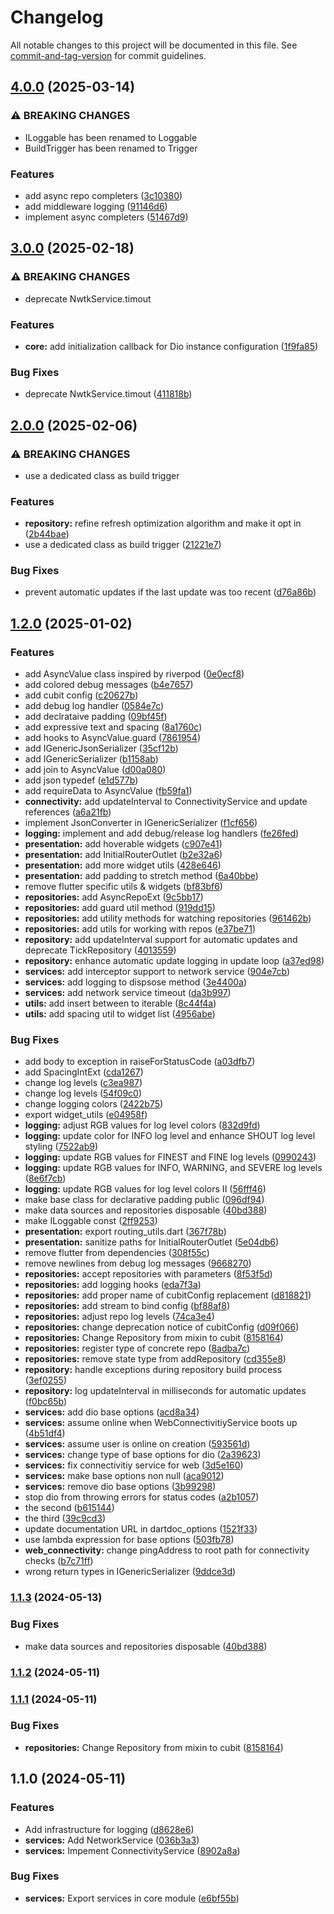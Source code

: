 # Changelog

All notable changes to this project will be documented in this file. See [commit-and-tag-version](https://github.com/absolute-version/commit-and-tag-version) for commit guidelines.

## [4.0.0](https://github.com/mcquenji/mcquenji_core/compare/v3.0.0...v4.0.0) (2025-03-14)


### ⚠ BREAKING CHANGES

* ILoggable has been renamed to Loggable
* BuildTrigger has been renamed to Trigger

### Features

* add async repo completers ([3c10380](https://github.com/mcquenji/mcquenji_core/commit/3c10380e2a7c2c07d4eeed1ed68295843f3854a3))
* add middleware logging ([91146d6](https://github.com/mcquenji/mcquenji_core/commit/91146d676061811f7c920c043247f79b253e9ab7))
* implement async completers ([51467d9](https://github.com/mcquenji/mcquenji_core/commit/51467d9bb2522db0fc1a711246dcbf67a606331a))

## [3.0.0](https://github.com/mcquenji/mcquenji_core/compare/v2.0.0...v3.0.0) (2025-02-18)


### ⚠ BREAKING CHANGES

* deprecate NwtkService.timout

### Features

* **core:** add initialization callback for Dio instance configuration ([1f9fa85](https://github.com/mcquenji/mcquenji_core/commit/1f9fa85b9722c7cac7809fa7931c26e48671672d))


### Bug Fixes

* deprecate NwtkService.timout ([411818b](https://github.com/mcquenji/mcquenji_core/commit/411818bdf84f51a989eb685b29042f053353cb32))

## [2.0.0](https://github.com/mcquenji/mcquenji_core/compare/v1.2.0...v2.0.0) (2025-02-06)


### ⚠ BREAKING CHANGES

* use a dedicated class as build trigger

### Features

* **repository:** refine refresh optimization algorithm and make it opt in ([2b44bae](https://github.com/mcquenji/mcquenji_core/commit/2b44baeb64364f1c7c33655a5b8c985b2db79453))
* use a dedicated class as build trigger ([21221e7](https://github.com/mcquenji/mcquenji_core/commit/21221e723619f2774650d852cb29a1b5b2217f31))


### Bug Fixes

* prevent automatic updates if the last update was too recent ([d76a86b](https://github.com/mcquenji/mcquenji_core/commit/d76a86b3d8b94270d3b7581f1132977ca8d8ae1f))

## [1.2.0](https://github.com/mcquenji/mcquenji_core/compare/v1.1.0...v1.2.0) (2025-01-02)


### Features

* add AsyncValue class inspired by riverpod ([0e0ecf8](https://github.com/mcquenji/mcquenji_core/commit/0e0ecf8a33647f5a6f5c2714fb04195469766dcc))
* add colored debug messages ([b4e7657](https://github.com/mcquenji/mcquenji_core/commit/b4e7657e0960dc6a9319bdd90a237a5bb443a606))
* add cubit config ([c20627b](https://github.com/mcquenji/mcquenji_core/commit/c20627b63ba2751c2aefedf8a77854739d9b2100))
* add debug log handler ([0584e7c](https://github.com/mcquenji/mcquenji_core/commit/0584e7c8353209703aff50f8fe4188f685080b1c))
* add declrataive padding ([09bf45f](https://github.com/mcquenji/mcquenji_core/commit/09bf45f49afff62a6f0fa6ea96ac36455d64e2d5))
* add expressive text and spacing ([8a1760c](https://github.com/mcquenji/mcquenji_core/commit/8a1760c133d75477212680b3c9b4f648dda58e6c))
* add hooks to AsyncValue.guard ([7861954](https://github.com/mcquenji/mcquenji_core/commit/786195449d80e9ab064c79018fb9dd14ed32db04))
* add IGenericJsonSerializer ([35cf12b](https://github.com/mcquenji/mcquenji_core/commit/35cf12b88e50f1e4945bb2ba1fd9e51498666ffa))
* add IGenericSerializer ([b1158ab](https://github.com/mcquenji/mcquenji_core/commit/b1158abe332fd05f31aed575fffbf8e67a0d73c7))
* add join to AsyncValue ([d00a080](https://github.com/mcquenji/mcquenji_core/commit/d00a080030dd0f4c816c5914e9ec0c5a6949fe44))
* add json typedef ([e1d577b](https://github.com/mcquenji/mcquenji_core/commit/e1d577b5b7cf2d386e4c57c5d9b32cb696b685f1))
* add requireData to AsyncValue ([fb59fa1](https://github.com/mcquenji/mcquenji_core/commit/fb59fa189def57649a72c2a0335e2a7d582df51b))
* **connectivity:** add updateInterval to ConnectivityService and update references ([a6a21fb](https://github.com/mcquenji/mcquenji_core/commit/a6a21fb752a5e123e2897e56f226b8d7e7e02437))
* implement JsonConverter in IGenericSerializer ([f1cf656](https://github.com/mcquenji/mcquenji_core/commit/f1cf6563c598451ddd04060f9190c29fab58cc6f))
* **logging:** implement and add debug/release log handlers ([fe26fed](https://github.com/mcquenji/mcquenji_core/commit/fe26fed7d9201b18982dad81c2d93ab1f87e5a8d))
* **presentation:** add hoverable widgets ([c907e41](https://github.com/mcquenji/mcquenji_core/commit/c907e41d9ffe273d952751c3f948f2997d92cabc))
* **presentation:** add InitialRouterOutlet ([b2e32a6](https://github.com/mcquenji/mcquenji_core/commit/b2e32a66dfc5659778cf1ed9cf2c68313b96fe76))
* **presentation:** add more widget utils ([428e646](https://github.com/mcquenji/mcquenji_core/commit/428e646d2a4ce3f180c1f34de9014ba4023b69e8))
* **presentation:** add padding to stretch method ([6a40bbe](https://github.com/mcquenji/mcquenji_core/commit/6a40bbe172a51a019e168929e24f882ee57ad0bd))
* remove flutter specific utils & widgets ([bf83bf6](https://github.com/mcquenji/mcquenji_core/commit/bf83bf64856736f259e39af0586e3b1811c0b1f1))
* **repositories:** add AsyncRepoExt ([9c5bb17](https://github.com/mcquenji/mcquenji_core/commit/9c5bb177534289131bfb0c899751bb67007f7b0a))
* **repositories:** add guard util method ([919dd15](https://github.com/mcquenji/mcquenji_core/commit/919dd15bc1bf7b38a44fe1c0a3ae1d47f8df8028))
* **repositories:** add utility methods for watching repositories ([961462b](https://github.com/mcquenji/mcquenji_core/commit/961462bb314ad07e86cbd16fc68f33ec60781ffa))
* **repositories:** add utils for working with repos ([e37be71](https://github.com/mcquenji/mcquenji_core/commit/e37be71c7af2717d875b0959c17f4467043cc859))
* **repository:** add updateInterval support for automatic updates and deprecate TickRepository ([4013559](https://github.com/mcquenji/mcquenji_core/commit/4013559c5b4635a83ade663a189b34f6469e297b))
* **repository:** enhance automatic update logging in update loop ([a37ed98](https://github.com/mcquenji/mcquenji_core/commit/a37ed988ef62ccccad3dafd08eb910e5bb3512cf))
* **services:** add interceptor support to network service ([904e7cb](https://github.com/mcquenji/mcquenji_core/commit/904e7cb09b6f138402db7ad9d6c9fd5ec988247c))
* **services:** add logging to dispsose method ([3e4400a](https://github.com/mcquenji/mcquenji_core/commit/3e4400a0c37515e2dbfb934b186dc5b09673da9b))
* **services:** add network service timeout ([da3b997](https://github.com/mcquenji/mcquenji_core/commit/da3b99775c14050b6cef8301752423ced5400d9d))
* **utils:** add insert between to iterable ([8c44f4a](https://github.com/mcquenji/mcquenji_core/commit/8c44f4ae3a418fc1338df8757548bd9b7ac8b309))
* **utils:** add spacing util to widget list ([4956abe](https://github.com/mcquenji/mcquenji_core/commit/4956abee01a5153d10af3b1919ac5ddc1237f309))


### Bug Fixes

* add body to exception in raiseForStatusCode ([a03dfb7](https://github.com/mcquenji/mcquenji_core/commit/a03dfb798a1df9437433a094f2c6e38a00393814))
* add SpacingIntExt ([cda1267](https://github.com/mcquenji/mcquenji_core/commit/cda126741926ad7ef1e4e67583b2c9aaa4400a25))
* change log levels ([c3ea987](https://github.com/mcquenji/mcquenji_core/commit/c3ea987be1416952cc2d8b8087ab4260ca5ef938))
* change log levels ([54f09c0](https://github.com/mcquenji/mcquenji_core/commit/54f09c0fd16d55d48373ddef46ad719cbb2cbd0e))
* change logging colors ([2422b75](https://github.com/mcquenji/mcquenji_core/commit/2422b75be76fccd6bbe07fb3a9abdeff74334867))
* export widget_utils ([e04958f](https://github.com/mcquenji/mcquenji_core/commit/e04958f6dd33cffc0abe0eedc35d85c61a8e3c48))
* **logging:** adjust RGB values for log level colors ([832d9fd](https://github.com/mcquenji/mcquenji_core/commit/832d9fd869109c17a7bfcbc12081738531151a42))
* **logging:** update color for INFO log level and enhance SHOUT log level styling ([7522ab9](https://github.com/mcquenji/mcquenji_core/commit/7522ab9019a9bab45908a47513b1ff43f2cb917d))
* **logging:** update RGB values for FINEST and FINE log levels ([0990243](https://github.com/mcquenji/mcquenji_core/commit/099024327f6584fa7c3808e8628503f0c177f1b3))
* **logging:** update RGB values for INFO, WARNING, and SEVERE log levels ([8e6f7cb](https://github.com/mcquenji/mcquenji_core/commit/8e6f7cbab53b6b47ec5e3e699a670a7e5ed3531a))
* **logging:** update RGB values for log level colors II ([56fff46](https://github.com/mcquenji/mcquenji_core/commit/56fff46f956ac81a423f87a13827dacbf8a83c4d))
* make base class for declarative padding public ([096df94](https://github.com/mcquenji/mcquenji_core/commit/096df94c1549f2d0b5e6ed8cc6bd052979758f2d))
* make data sources and repositories disposable ([40bd388](https://github.com/mcquenji/mcquenji_core/commit/40bd388cbb391a7f32ae7643980e6f5a144db4ba))
* make ILoggable const ([2ff9253](https://github.com/mcquenji/mcquenji_core/commit/2ff92532a3a78f7cd6d9349cf3693ae4bf24cb2f))
* **presentation:** export routing_utils.dart ([367f78b](https://github.com/mcquenji/mcquenji_core/commit/367f78bc379f752fd5fd3ba93d55c6d0faed5e2c))
* **presentation:** sanitize paths for InitialRouterOutlet ([5e04db6](https://github.com/mcquenji/mcquenji_core/commit/5e04db6ad6dc3d1f452bfcfe478638f19d4c85ff))
* remove flutter from dependencies ([308f55c](https://github.com/mcquenji/mcquenji_core/commit/308f55cc8634162f3c9d50f42e9f40e515c3ddbb))
* remove newlines from debug log messages ([9668270](https://github.com/mcquenji/mcquenji_core/commit/96682701432810b3aaa667cd24213eb4855c995e))
* **repositories:** accept repositories with parameters ([8f53f5d](https://github.com/mcquenji/mcquenji_core/commit/8f53f5dbbe150d3ab2d594eee237ffa28f0f5ecb))
* **repositories:** add logging hooks ([eda7f3a](https://github.com/mcquenji/mcquenji_core/commit/eda7f3a34505a82a7880653608761323b42d7a46))
* **repositories:** add proper name of cubitConfig replacement ([d818821](https://github.com/mcquenji/mcquenji_core/commit/d8188216aa86c7504bd8269b92c1b5d463c1c80f))
* **repositories:** add stream to bind config ([bf88af8](https://github.com/mcquenji/mcquenji_core/commit/bf88af8dc622a32290f31e923bd3c01b1892addd))
* **repositories:** adjust repo log levels ([74ca3e4](https://github.com/mcquenji/mcquenji_core/commit/74ca3e4d786d4fbf2cc70f0e1331c68af4049290))
* **repositories:** change deprecation notice of cubitConfig ([d09f066](https://github.com/mcquenji/mcquenji_core/commit/d09f0662a066d61baed5fe85d5b6bbfe4ead422d))
* **repositories:** Change Repository from mixin to cubit ([8158164](https://github.com/mcquenji/mcquenji_core/commit/8158164b138aa4b3ca97f7d59045e2f4f62c44e9))
* **repositories:** register type of concrete repo ([8adba7c](https://github.com/mcquenji/mcquenji_core/commit/8adba7c8d0b86499b9146cba0eacc6d5d17ca236))
* **repositories:** remove state type from addRepository ([cd355e8](https://github.com/mcquenji/mcquenji_core/commit/cd355e8c4db560e3d7ad68a65f2347b7dcf4d318))
* **repository:** handle exceptions during repository build process ([3ef0255](https://github.com/mcquenji/mcquenji_core/commit/3ef02558e7b2f4bae998a9508ba271d11571cf49))
* **repository:** log updateInterval in milliseconds for automatic updates ([f0bc65b](https://github.com/mcquenji/mcquenji_core/commit/f0bc65b08a945b94b0576563f664b571f2b861e6))
* **services:** add dio base options ([acd8a34](https://github.com/mcquenji/mcquenji_core/commit/acd8a340b56ce93f4acab0c3403bdd02a65a9776))
* **services:** assume online when WebConnectivitiyService boots up ([4b51df4](https://github.com/mcquenji/mcquenji_core/commit/4b51df46344a9b11c545a3b0a459c45948853826))
* **services:** assume user is online on creation ([593561d](https://github.com/mcquenji/mcquenji_core/commit/593561d603870820bca1be7b7819cfe9c5c72933))
* **services:** change type of base options for dio ([2a39623](https://github.com/mcquenji/mcquenji_core/commit/2a396233fb8139fc56938477088454c6776f1cd5))
* **services:** fix connectivitiy service for web ([3d5e160](https://github.com/mcquenji/mcquenji_core/commit/3d5e160d7c7029866556d5728be97bc47a4727d8))
* **services:** make base options non null ([aca9012](https://github.com/mcquenji/mcquenji_core/commit/aca901270b1461012999d88d5a54240b243976a2))
* **services:** remove dio base options ([3b99298](https://github.com/mcquenji/mcquenji_core/commit/3b99298fe2cb517a928300927d88cdda09003c4c))
* stop dio from throwing errors for status codes ([a2b1057](https://github.com/mcquenji/mcquenji_core/commit/a2b1057ac13ab75b2526101dc59ebeb8d8262af6))
* the second ([b615144](https://github.com/mcquenji/mcquenji_core/commit/b61514443aecd77c2d5672ca2091b20364c7f8a9))
* the third ([39c9cd3](https://github.com/mcquenji/mcquenji_core/commit/39c9cd3aaf055224165a91f6b695aef3cb71d98e))
* update documentation URL in dartdoc_options ([1521f33](https://github.com/mcquenji/mcquenji_core/commit/1521f3353212aa47079dc314a3df119a45abd2fd))
* use lambda expression for base options ([503fb78](https://github.com/mcquenji/mcquenji_core/commit/503fb787aee19d239f255ee03eb5d76c7ed289a1))
* **web_connectivity:** change pingAddress to root path for connectivity checks ([b7c71ff](https://github.com/mcquenji/mcquenji_core/commit/b7c71ffc6a1000c8b402558f371ae24eec0d4f5c))
* wrong return types in IGenericSerializer ([9ddce3d](https://github.com/mcquenji/mcquenji_core/commit/9ddce3d76f3e42d9a122bf0862731a4a455e6801))

### [1.1.3](https://github.com/mcquenji/mcquenji_core/compare/v1.1.2...v1.1.3) (2024-05-13)


### Bug Fixes

* make data sources and repositories disposable ([40bd388](https://github.com/mcquenji/mcquenji_core/commit/40bd388cbb391a7f32ae7643980e6f5a144db4ba))

### [1.1.2](https://github.com/mcquenji/core/compare/v1.1.1...v1.1.2) (2024-05-11)

### [1.1.1](https://github.com/mcquenji/core/compare/v1.1.0...v1.1.1) (2024-05-11)


### Bug Fixes

* **repositories:** Change Repository from mixin to cubit ([8158164](https://github.com/mcquenji/core/commit/8158164b138aa4b3ca97f7d59045e2f4f62c44e9))

## 1.1.0 (2024-05-11)


### Features

* Add infrastructure for logging ([d8628e6](https://github.com/mcquenji/core/commit/d8628e6b3e26a337f032b3c0605bd6beb56c102d))
* **services:** Add NetworkService ([036b3a3](https://github.com/mcquenji/core/commit/036b3a377884075fced2e936eee9d7d774851368))
* **services:** Impement ConnectivityService ([8902a8a](https://github.com/mcquenji/core/commit/8902a8ae2acd9bdda398a6646bf7bf926019fab4))


### Bug Fixes

* **services:** Export services in core module ([e6bf55b](https://github.com/mcquenji/core/commit/e6bf55b48cc08e9461a21b14516d0ceceb052e0f))
